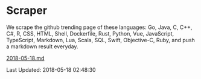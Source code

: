 # Scraper

We scrape the github trending page of these languages: Go, Java, C, C++, C#, R, CSS, HTML, Shell, Dockerfile, Rust, Python, Vue, JavaScript, TypeScript, Markdown, Lua, Scala, SQL, Swift, Objective-C, Ruby, and push a markdown result everyday.

[2018-05-18.md](https://github.com/yangwenmai/Scraper/blob/master/2018-05-18.md)

Last Updated: 2018-05-18 02:48:30